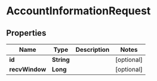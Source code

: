 

# AccountInformationRequest


## Properties

| Name | Type | Description | Notes |
|------------ | ------------- | ------------- | -------------|
|**id** | **String** |  |  [optional] |
|**recvWindow** | **Long** |  |  [optional] |




